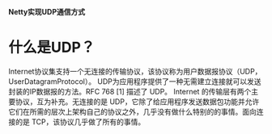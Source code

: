 **Netty实现UDP通信方式**
# 什么是UDP？
Internet协议集支持一个无连接的传输协议，该协议称为用户数据报协议（UDP，UserDatagramProtocol）。
UDP为应用程序提供了一种无需建立连接就可以发送封装的IP数据报的方法。RFC 768 [1] 描述了 UDP。 Internet 的传输层有两个主要协议，互为补充。无连接的是 UDP，它除了给应用程序发送数据包功能并允许它们在所需的层次上架构自己的协议之外，几乎没有做什么特别的的事情。面向连接的是 TCP，该协议几乎做了所有的事情。